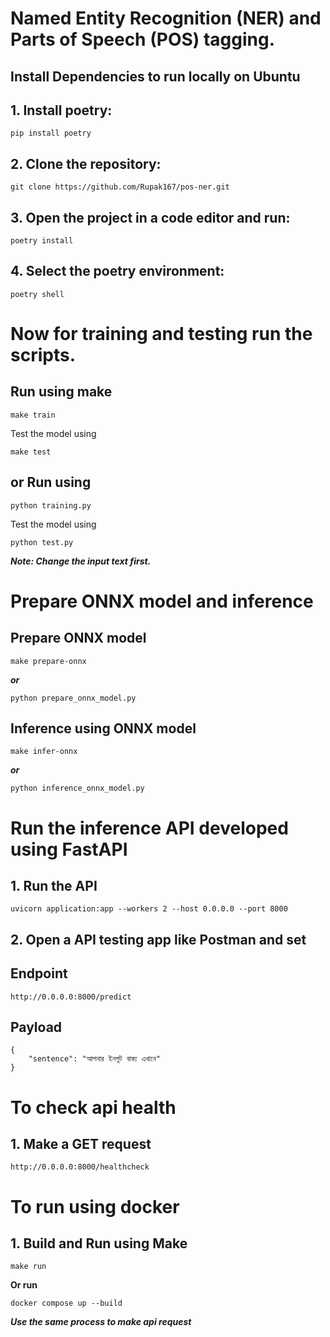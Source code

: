 # Named Entity Recognition (NER) and Parts of Speech (POS) tagging.

## Install Dependencies to run locally on Ubuntu

## 1. Install poetry: 

```shell
pip install poetry
```

## 2. Clone the repository:

```shell
git clone https://github.com/Rupak167/pos-ner.git
```
## 3. Open the project in a code editor and run:
```shell
poetry install
```
## 4. Select the poetry environment:
```shell
poetry shell
```

# Now for training and testing run the scripts.

## Run using make
```shell
make train
```
Test the model using
```shell
make test
```

## or Run using 

```shell
python training.py
```
Test the model using
```shell
python test.py
```
***Note: Change the input text first.***

# Prepare ONNX model and inference
## Prepare ONNX model

```shell
make prepare-onnx
```
***or***
```shell
python prepare_onnx_model.py
```
## Inference using ONNX model
```shell
make infer-onnx
```
***or***
```shell
python inference_onnx_model.py
```

# Run the inference API developed using FastAPI

## 1. Run the API
```shell
uvicorn application:app --workers 2 --host 0.0.0.0 --port 8000
```
## 2. Open a API testing app like Postman and set

## Endpoint

```shell
http://0.0.0.0:8000/predict
```
## Payload
```shell
{
    "sentence": "আপনার ইনপুট বাক্য এখানে"
}
```


# To check api health

## 1. Make a GET request
```shell
http://0.0.0.0:8000/healthcheck
```

# To run using docker

## 1. Build and Run using Make

```shell
make run
```

**Or run**
```shell
docker compose up --build
```

***Use the same process to make api request***

